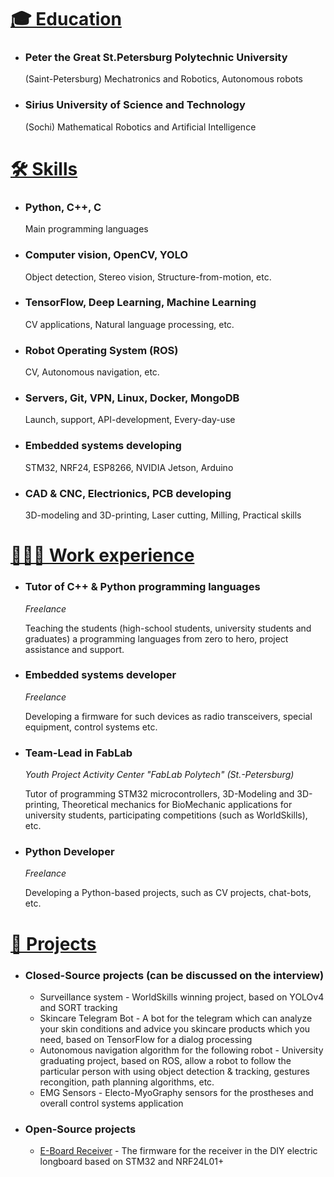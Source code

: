 # <a id="education" href="#education">🎓 Education</a>

* ### Peter the Great St.Petersburg Polytechnic University
    (Saint-Petersburg) Mechatronics and Robotics, Autonomous robots

* ### Sirius University of Science and Technology
    (Sochi) Mathematical Robotics and Artificial Intelligence

# <a id="skills" href="#skills">🛠️ Skills</a>


* ### Python, C++, C

    Main programming languages
    

* ### Computer vision, OpenCV, YOLO

    Object detection, Stereo vision, Structure-from-motion, etc.
    
    
* ### TensorFlow, Deep Learning, Machine Learning

    CV applications, Natural language processing, etc.

    
* ### Robot Operating System (ROS)

    CV, Autonomous navigation, etc.
    
    
* ### Servers, Git, VPN, Linux, Docker, MongoDB

    Launch, support, API-development, Every-day-use

    
* ### Embedded systems developing

    STM32, NRF24, ESP8266, NVIDIA Jetson, Arduino



* ### CAD & CNC, Electrionics, PCB developing

    3D-modeling and 3D-printing, Laser cutting, Milling, Practical skills


# <a id="works" href="#works">👨🏻‍💻 Work experience</a>


* ### Tutor of C++ & Python programming languages

    *Freelance*
    
    Teaching the students (high-school students, university students and graduates) a programming languages from zero to hero, project assistance and support.
    
    
* ### Embedded systems developer

    *Freelance*
    
    Developing a firmware for such devices as radio transceivers, special equipment, control systems etc.

    
* ### Team-Lead in FabLab

    *Youth Project Activity Center "FabLab Polytech" (St.-Petersburg)*

    Tutor of programming STM32 microcontrollers, 3D-Modeling and 3D-printing, Theoretical mechanics for BioMechanic applications for university students, participating competitions (such as WorldSkills), etc.
    

* ### Python Developer
    
    *Freelance*
    
    Developing a Python-based projects, such as CV projects, chat-bots, etc.
    

# <a id="projects" href="#projects">🧩 Projects</a>

* ### Closed-Source projects (can be discussed on the interview)

    - Surveillance system - WorldSkills winning project, based on YOLOv4 and SORT tracking
    - Skincare Telegram Bot - A bot for the telegram which can analyze your skin conditions and advice you skincare products which you need, based on TensorFlow for a dialog processing
    - Autonomous navigation algorithm for the following robot - University graduating project, based on ROS, allow a robot to follow the particular person with using object detection & tracking, gestures recongition, path planning algorithms, etc.
    - EMG Sensors - Electo-MyoGraphy sensors for the prostheses and overall control systems application
    
    
* ### Open-Source projects

    - [E-Board Receiver]() - The firmware for the receiver in the DIY electric longboard based on STM32 and NRF24L01+
